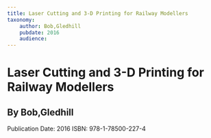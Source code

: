 ```yaml
---
title: Laser Cutting and 3-D Printing for Railway Modellers
taxonomy:
	author: Bob,Gledhill
	pubdate: 2016
	audience: 
---
```

# Laser Cutting and 3-D Printing for Railway Modellers
## By Bob,Gledhill


Publication Date: 2016
ISBN: 978-1-78500-227-4